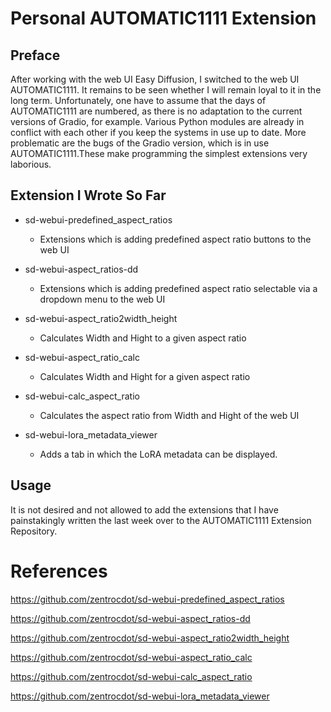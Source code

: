 # Personal AUTOMATIC1111 Extension

## Preface

After working with the web UI Easy Diffusion, I switched to the web UI AUTOMATIC1111. It remains to be seen whether I will remain loyal to it in the long term. Unfortunately, one have to assume that the days of AUTOMATIC1111 are numbered, as there is no adaptation to the current versions of Gradio, for example. Various Python modules are already in conflict with each other if you keep the systems in use up to date. More problematic are the bugs of the Gradio version, which is in use AUTOMATIC1111.These make programming the simplest extensions very laborious.

## Extension I Wrote So Far

* sd-webui-predefined_aspect_ratios

  + Extensions which is adding predefined aspect ratio buttons to the web UI

* sd-webui-aspect_ratios-dd

  + Extensions which is adding predefined aspect ratio selectable via a dropdown menu to the web UI   

* sd-webui-aspect_ratio2width_height

  + Calculates Width and Hight to a given aspect ratio 
  
* sd-webui-aspect_ratio_calc

  + Calculates Width and Hight for a given aspect ratio 

* sd-webui-calc_aspect_ratio

  + Calculates the aspect ratio from Width and Hight of the web UI  

* sd-webui-lora_metadata_viewer

  + Adds a tab in which the LoRA metadata can be displayed.  

## Usage

It is not desired and not allowed to add the extensions that I have painstakingly written the last week over to the AUTOMATIC1111 Extension Repository.

# References

https://github.com/zentrocdot/sd-webui-predefined_aspect_ratios

https://github.com/zentrocdot/sd-webui-aspect_ratios-dd

https://github.com/zentrocdot/sd-webui-aspect_ratio2width_height

https://github.com/zentrocdot/sd-webui-aspect_ratio_calc

https://github.com/zentrocdot/sd-webui-calc_aspect_ratio

https://github.com/zentrocdot/sd-webui-lora_metadata_viewer
